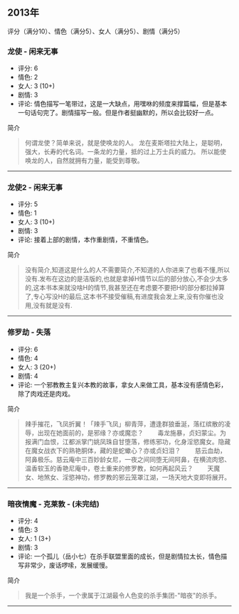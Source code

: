 ## 2013年
评分（满分10）、情色（满分5）、女人（满分5）、剧情（满分5）

### 龙使 - 闲来无事
* 评分: 6
* 情色: 2
* 女人: 3 (10+)
* 剧情: 3
* 评论: 情色描写一笔带过，这是一大缺点，用嘿咻的频度来撑篇幅，但是基本一句话句完了。剧情描写一般。但是作者挺幽默的，所以会比较好一点。

简介
> 何谓龙使？简单来说，就是使唤龙的人。 龙在麦斯塔拉大陆上，是聪明，强大，长寿的代名词。一条龙的力量，抵的过上万士兵的威力。 所以能使唤龙的人，自然就拥有力量，能受到尊敬。 

******

### 龙使2 - 闲来无事
* 评分: 5
* 情色: 1
* 女人: 3 (10+)
* 剧情: 3
* 评论: 接着上部的剧情，本作重剧情，不重情色。

简介
> 没有简介,知道这是什么的人不需要简介,不知道的人你进来了也看不懂,所以没有.发布在这边的是洁版的,也就是拿掉H情节以后的部分放心,不会少太多的,这本书本来就没啥H的情节,我甚至还在考虑要不要把H的部分都拉掉算了,专心写没H的最后,这本书不接受催稿,有进度我会发上来,没有你催也没用,没有就是没有. 

******

### 修罗劫 - 失落
* 评分: 6
* 情色: 4
* 女人: 3 (20+)
* 剧情: 4
* 评论: 一个邪教教主复兴本教的故事，拿女人来做工具，基本没有感情色彩，除了肉戏还是肉戏。

简介
> 辣手摧花，飞凤折翼！「辣手飞凤」柳青萍，遭逢群狼垂涎，落红缤散的凌辱，出现在她面前的，是邪缘？亦或魔恋？
　　毒龙施暴，贞妇蒙尘。为报满门血恨，江都派掌门姚凤珠自甘堕落，修练邪功，化身淫慾魔女。隐藏在魔女战衣下的熟艳胴体，藏的是蛇蠍心？亦或贞妇泪？
　　慈云血劫，阿鼻极乐。慈云庵中三百妙龄女尼，一夜之间同堕无间阿鼻，在横流肉慾、温香软玉的香艳尼庵中，卷土重来的修罗教，如何再起风云？
　　天魔女、地煞女、淫慾神功，修罗教的邪云笼罩江湖，一场天地大变即将展开。

******

### 暗夜情魔 - 克莱敦 - (未完结)
* 评分: 4
* 情色: 3
* 女人: 1 (3+)
* 剧情: 3
* 评论: 一个孤儿（岳小七）在杀手联盟里面的成长，但是剧情拉太长，情色描写非常少，废话啰嗦，发展缓慢。

简介
> 我是一个杀手，一个隶属于江湖最令人色变的杀手集团-"暗夜"的杀手。

******

